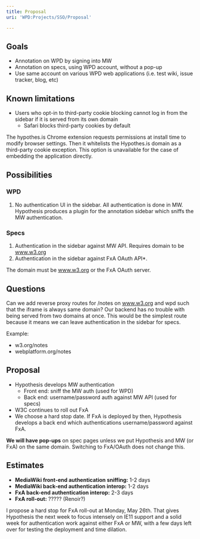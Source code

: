 ```yaml
---
title: Proposal
uri: 'WPD:Projects/SSO/Proposal'

---
```

## Goals

-   Annotation on WPD by signing into MW
-   Annotation on specs, using WPD account, without a pop-up
-   Use same account on various WPD web applications (i.e. test wiki, issue tracker, blog, etc)

## Known limitations

-   Users who opt-in to third-party cookie blocking cannot log in from the sidebar if it is served from its own domain
    -   Safari blocks third-party cookies by default

The hypothes.is Chrome extension requests permissions at install time to modify browser settings. Then it whitelists the Hypothes.is domain as a third-party cookie exception. This option is unavailable for the case of embedding the application directly.

## Possibilities

### WPD

1.  No authentication UI in the sidebar. All authentication is done in MW. Hypothesis produces a plugin for the annotation sidebar which sniffs the MW authentication.

### Specs

1.  Authentication in the sidebar against MW API. Requires domain to be www.w3.org
2.  Authentication in the sidebar against FxA OAuth API\*.

The domain must be www.w3.org or the FxA OAuth server.

## Questions

Can we add reverse proxy routes for /notes on www.w3.org and wpd such that the iframe is always same domain? Our backend has no trouble with being served from two domains at once. This would be the simplest route because it means we can leave authentication in the sidebar for specs.

Example:

-   w3.org/notes
-   webplatform.org/notes

## Proposal

-   Hypothesis develops MW authentication
    -   Front end: sniff the MW auth (used for WPD)
    -   Back end: username/password auth against MW API (used for specs)
-   W3C continues to roll out FxA
-   We choose a hard stop date. If FxA is deployed by then, Hypothesis develops a back end which authentications username/password against FxA.

**We will have pop-ups** on spec pages unless we put Hypothesis and MW (or FxA) on the same domain. Switching to FxA/OAuth does not change this.

## Estimates

-   **MediaWiki front-end authentication sniffing:** 1-2 days
-   **MediaWiki back-end authentication interop:** 1-2 days
-   **FxA back-end authentication interop:** 2-3 days
-   **FxA roll-out:** ????? (Renoir?)

I propose a hard stop for FxA roll-out at Monday, May 26th. That gives Hypothesis the next week to focus intensely on IE11 support and a solid week for authentication work against either FxA or MW, with a few days left over for testing the deployment and time dilation.
